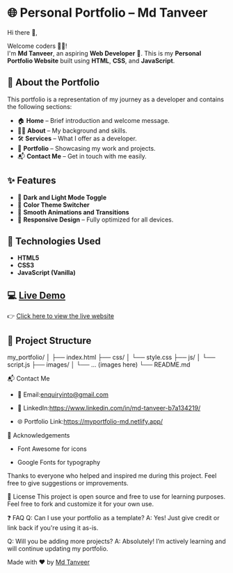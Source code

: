 # 🌐 Personal Portfolio – Md Tanveer

Hi there 👋,

Welcome coders 👨‍💻!  
I'm **Md Tanveer**, an aspiring **Web Developer** 🚀. This is my **Personal Portfolio Website** built using **HTML**, **CSS**, and **JavaScript**.

## 📁 About the Portfolio

This portfolio is a representation of my journey as a developer and contains the following sections:

- 🏠 **Home** – Brief introduction and welcome message.
- 👨‍💼 **About** – My background and skills.
- 🛠️ **Services** – What I offer as a developer.
- 💼 **Portfolio** – Showcasing my work and projects.
- 📬 **Contact Me** – Get in touch with me easily.

## ✨ Features

- 🌙 **Dark and Light Mode Toggle**
- 🎨 **Color Theme Switcher**
- 💫 **Smooth Animations and Transitions**
- 📱 **Responsive Design** – Fully optimized for all devices.

## 🚀 Technologies Used

- **HTML5**
- **CSS3**
- **JavaScript (Vanilla)**

## 💻 [Live Demo](https://myportfolio-md.netlify.app/) 

👉 [Click here to view the live website](https://myportfolio-md.netlify.app/) <!-- Replace with actual screenshot file name or link -->

## 📂 Project Structure

my_portfolio/
│
├── index.html
├── css/
│ └── style.css
├── js/
│ └── script.js
├── images/
│ └── ... (images here)
└── README.md

📬 Contact Me

- 📧 Email:enquiryinto@gmail.com

- 💼 LinkedIn:https://www.linkedin.com/in/md-tanveer-b7a134219/

- 🌐 Portfolio Link:https://myportfolio-md.netlify.app/

🙌 Acknowledgements

- Font Awesome for icons

- Google Fonts for typography

Thanks to everyone who helped and inspired me during this project.
Feel free to give suggestions or improvements.

📌 License
This project is open source and free to use for learning purposes.
Feel free to fork and customize it for your own use.

❓ FAQ
Q: Can I use your portfolio as a template?
A: Yes! Just give credit or link back if you're using it as-is.

Q: Will you be adding more projects?
A: Absolutely! I’m actively learning and will continue updating my portfolio.

Made with ❤️ by [Md Tanveer](https://www.linkedin.com/in/md-tanveer-b7a134219/) 